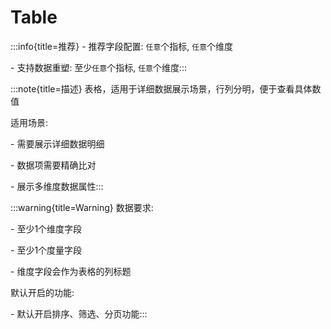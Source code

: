 # Table

:::info{title=推荐}
\- 推荐字段配置: `任意`个指标, `任意`个维度

\- 支持数据重塑: 至少`任意`个指标, `任意`个维度:::

:::note{title=描述}
表格，适用于详细数据展示场景，行列分明，便于查看具体数值

适用场景:

\- 需要展示详细数据明细

\- 数据项需要精确比对

\- 展示多维度数据属性:::

:::warning{title=Warning}
数据要求:

\- 至少1个维度字段

\- 至少1个度量字段

\- 维度字段会作为表格的列标题

默认开启的功能:

\- 默认开启排序、筛选、分页功能:::

